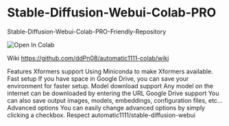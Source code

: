 # Stable-Diffusion-Webui-Colab-PRO
Stable-Diffusion-Webui-Colab-PRO-Friendly-Repository



<img data-canonical-src="https://colab.research.google.com/assets/colab-badge.svg" alt="Open In Colab" src="https://camo.githubusercontent.com/84f0493939e0c4de4e6dbe113251b4bfb5353e57134ffd9fcab6b8714514d4d1/68747470733a2f2f636f6c61622e72657365617263682e676f6f676c652e636f6d2f6173736574732f636f6c61622d62616467652e737667">

Wiki
https://github.com/ddPn08/automatic1111-colab/wiki

Features
Xformers support
Using Miniconda to make Xformers available.
Fast setup
If you have space in Google Drive, you can save your environment for faster setup.
Model download support
Any model on the internet can be downloaded by entering the URL
Google Drive support
You can also save output images, models, embeddings, configuration files, etc...
Advanced options
You can easily change advanced options by simply clicking a checkbox.
Respect
automatic1111/stable-diffusion-webui
